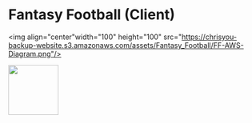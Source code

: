 # Fantasy Football (Client)

<img  align="center"width="100" height="100" src="https://chrisyou-backup-website.s3.amazonaws.com/assets/Fantasy_Football/FF-AWS-Diagram.png"/>

<img align="center" width="100" height="100" src="https://chrisyou-backup-website.s3.amazonaws.com/assets/Fantasy_Football/FF-Pipeline-Frontend-S3.png"/>

